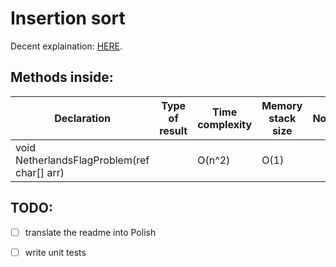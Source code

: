 # Insertion sort

Decent explaination: [HERE](https://www.youtube.com/watch?v=JU767SDMDvA). 

## Methods inside:
Declaration | Type of result | Time complexity | Memory stack size | Notes
------------|----------------|-----------------|-------------------|------
void NetherlandsFlagProblem(ref char[] arr) |  | O(n^2) | O(1) | 

## TODO:
- [ ] translate the readme into Polish
- [ ] write unit tests

